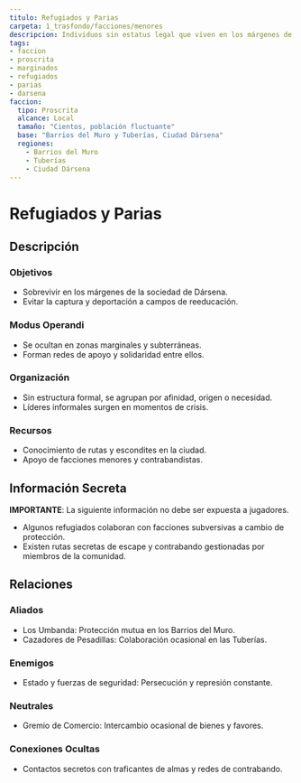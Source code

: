 ```yaml
---
titulo: Refugiados y Parias
carpeta: 1_trasfondo/facciones/menores
descripcion: Individuos sin estatus legal que viven en los márgenes de Dársena, bajo amenaza constante del Estado.
tags:
- faccion
- proscrita
- marginados
- refugiados
- parias
- darsena
faccion:
  tipo: Proscrita
  alcance: Local
  tamaño: "Cientos, población fluctuante"
  base: "Barrios del Muro y Tuberías, Ciudad Dársena"
  regiones:
    - Barrios del Muro
    - Tuberías
    - Ciudad Dársena
---
```


# Refugiados y Parias

## Descripción

### Objetivos
- Sobrevivir en los márgenes de la sociedad de Dársena.
- Evitar la captura y deportación a campos de reeducación.

### Modus Operandi
- Se ocultan en zonas marginales y subterráneas.
- Forman redes de apoyo y solidaridad entre ellos.

### Organización
- Sin estructura formal, se agrupan por afinidad, origen o necesidad.
- Líderes informales surgen en momentos de crisis.

### Recursos
- Conocimiento de rutas y escondites en la ciudad.
- Apoyo de facciones menores y contrabandistas.

## Información Secreta

**IMPORTANTE**: La siguiente información no debe ser expuesta a jugadores.

- Algunos refugiados colaboran con facciones subversivas a cambio de protección.
- Existen rutas secretas de escape y contrabando gestionadas por miembros de la comunidad.

## Relaciones

### Aliados
- Los Umbanda: Protección mutua en los Barrios del Muro.
- Cazadores de Pesadillas: Colaboración ocasional en las Tuberías.

### Enemigos
- Estado y fuerzas de seguridad: Persecución y represión constante.

### Neutrales
- Gremio de Comercio: Intercambio ocasional de bienes y favores.

### Conexiones Ocultas
- Contactos secretos con traficantes de almas y redes de contrabando. 